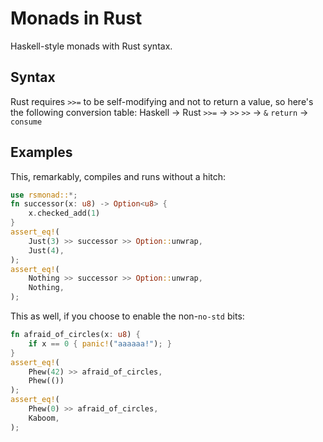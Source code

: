 # Monads in Rust

Haskell-style monads with Rust syntax.

## Syntax
Rust requires `>>=` to be self-modifying and not to return a value, so here's the following conversion table:
Haskell &rarr; Rust
`>>=` &rarr; `>>`
`>>` &rarr; `&`
`return` &rarr; `consume`

## Examples

This, remarkably, compiles and runs without a hitch:
```rust
use rsmonad::*;
fn successor(x: u8) -> Option<u8> {
    x.checked_add(1)
}
assert_eq!(
    Just(3) >> successor >> Option::unwrap,
    Just(4),
);
assert_eq!(
    Nothing >> successor >> Option::unwrap,
    Nothing,
);
```

This as well, if you choose to enable the non-`no-std` bits:
```rust
fn afraid_of_circles(x: u8) {
    if x == 0 { panic!("aaaaaa!"); }
}
assert_eq!(
    Phew(42) >> afraid_of_circles,
    Phew(())
);
assert_eq!(
    Phew(0) >> afraid_of_circles,
    Kaboom,
);
```
